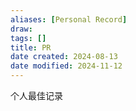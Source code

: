 ```yaml
---
aliases: [Personal Record]
draw: 
tags: []
title: PR
date created: 2024-08-13
date modified: 2024-11-12
---
```


个人最佳记录
